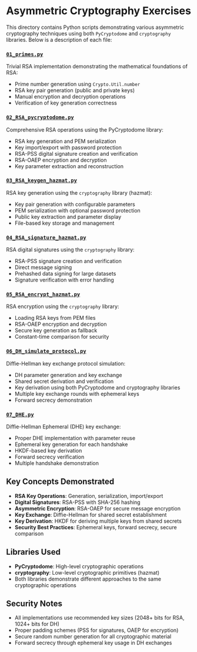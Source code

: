 # Asymmetric Cryptography Exercises

This directory contains Python scripts demonstrating various asymmetric cryptography techniques using both `PyCryptodome` and `cryptography` libraries. Below is a description of each file:

### [`01_primes.py`](01_primes.py)
Trivial RSA implementation demonstrating the mathematical foundations of RSA:
- Prime number generation using `Crypto.Util.number`
- RSA key pair generation (public and private keys)
- Manual encryption and decryption operations
- Verification of key generation correctness

### [`02_RSA_pycryptodome.py`](02_RSA_pycryptodome.py)
Comprehensive RSA operations using the PyCryptodome library:
- RSA key generation and PEM serialization
- Key import/export with password protection
- RSA-PSS digital signature creation and verification
- RSA-OAEP encryption and decryption
- Key parameter extraction and reconstruction

### [`03_RSA_keygen_hazmat.py`](03_RSA_keygen_hazmat.py)
RSA key generation using the `cryptography` library (hazmat):
- Key pair generation with configurable parameters
- PEM serialization with optional password protection
- Public key extraction and parameter display
- File-based key storage and management

### [`04_RSA_signature_hazmat.py`](04_RSA_signature_hazmat.py)
RSA digital signatures using the `cryptography` library:
- RSA-PSS signature creation and verification
- Direct message signing
- Prehashed data signing for large datasets
- Signature verification with error handling

### [`05_RSA_encrypt_hazmat.py`](05_RSA_encrypt_hazmat.py)
RSA encryption using the `cryptography` library:
- Loading RSA keys from PEM files
- RSA-OAEP encryption and decryption
- Secure key generation as fallback
- Constant-time comparison for security

### [`06_DH_simulate_protocol.py`](06_DH_simulate_protocol.py)
Diffie-Hellman key exchange protocol simulation:
- DH parameter generation and key exchange
- Shared secret derivation and verification
- Key derivation using both PyCryptodome and cryptography libraries
- Multiple key exchange rounds with ephemeral keys
- Forward secrecy demonstration

### [`07_DHE.py`](07_DHE.py)
Diffie-Hellman Ephemeral (DHE) key exchange:
- Proper DHE implementation with parameter reuse
- Ephemeral key generation for each handshake
- HKDF-based key derivation
- Forward secrecy verification
- Multiple handshake demonstration

## Key Concepts Demonstrated

- **RSA Key Operations**: Generation, serialization, import/export
- **Digital Signatures**: RSA-PSS with SHA-256 hashing
- **Asymmetric Encryption**: RSA-OAEP for secure message encryption
- **Key Exchange**: Diffie-Hellman for shared secret establishment
- **Key Derivation**: HKDF for deriving multiple keys from shared secrets
- **Security Best Practices**: Ephemeral keys, forward secrecy, secure comparison

## Libraries Used

- **PyCryptodome**: High-level cryptographic operations
- **cryptography**: Low-level cryptographic primitives (hazmat)
- Both libraries demonstrate different approaches to the same cryptographic operations

## Security Notes

- All implementations use recommended key sizes (2048+ bits for RSA, 1024+ bits for DH)
- Proper padding schemes (PSS for signatures, OAEP for encryption)
- Secure random number generation for all cryptographic material
- Forward secrecy through ephemeral key usage in DH exchanges
